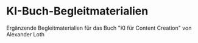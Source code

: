 # KI-Buch-Begleitmaterialien
 Ergänzende Begleitmaterialien für das Buch "KI für Content Creation" von Alexander Loth
